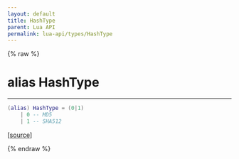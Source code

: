 ```yaml
---
layout: default
title: HashType
parent: Lua API
permalink: lua-api/types/HashType
---
```


{% raw %}

# alias HashType
---



```lua
(alias) HashType = (0|1)
    | 0 -- MD5
    | 1 -- SHA512

```




[<a href="https://github.com/rhys-vdw/RecoilEngine/blob/39a0440f8b3d03a340a3db9cfeb2e589c3e7d595/rts/Lua/LuaVFS.cpp#L902-L906" target="_blank">source</a>]


{% endraw %}